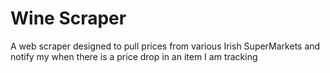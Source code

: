 # Wine Scraper

A web scraper designed to pull prices from various Irish SuperMarkets and notify my when there is a price drop in an item I am tracking
